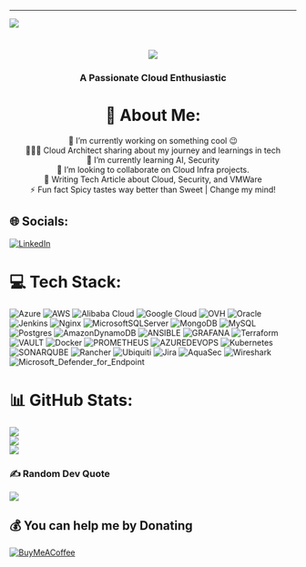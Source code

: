 ---
[![](https://visitcount.itsvg.in/api?id=nkcodegit&icon=1&color=0)](https://visitcount.itsvg.in)

<h1 align="center">
    <img src="https://readme-typing-svg.herokuapp.com/?font=Righteous&size=35&center=true&vCenter=true&width=500&height=70&duration=4000&lines=Hi+There!+👋;+I'm+Kugan+N/(NKCODE);" />
</h1>
<h3 align="center">A Passionate Cloud Enthusiastic</h3>

<div align="center">

# 💫 About Me:
🔭  I’m currently working on something cool 😉<br>
👩🏻‍💻 Cloud Architect sharing about my journey and learnings in tech
<br>🌱  I’m currently learning AI, Security
<br>👯 I’m looking to collaborate on Cloud Infra projects.
<br>🎨 Writing Tech Article about Cloud, Security, and VMWare
<br>⚡ Fun fact Spicy tastes way better than Sweet | Change my mind!
</div>



## 🌐 Socials:
[![LinkedIn](https://img.shields.io/badge/LinkedIn-%230077B5.svg?logo=linkedin&logoColor=white)](https://linkedin.com/in/https://www.linkedin.com/in/nkugan/) 

# 💻 Tech Stack:
![Azure](https://img.shields.io/badge/azure-%230072C6.svg?style=for-the-badge&logo=microsoftazure&logoColor=white) 
![AWS](https://img.shields.io/badge/AWS-%23FF9900.svg?style=for-the-badge&logo=amazon-aws&logoColor=white) 
![Alibaba Cloud](https://img.shields.io/badge/AlibabaCloud-%23FF6701.svg?style=for-the-badge&logo=alibabacloud&logoColor=white) 
![Google Cloud](https://img.shields.io/badge/GoogleCloud-%234285F4.svg?style=for-the-badge&logo=google-cloud&logoColor=white) 
![OVH](https://img.shields.io/badge/ovh-%23123F6D.svg?style=for-the-badge&logo=ovh&logoColor=#123F6D) 
![Oracle](https://img.shields.io/badge/Oracle-F80000?style=for-the-badge&logo=oracle&logoColor=white) 
![Jenkins](https://img.shields.io/badge/jenkins-%232C5263.svg?style=for-the-badge&logo=jenkins&logoColor=white) 
![Nginx](https://img.shields.io/badge/nginx-%23009639.svg?style=for-the-badge&logo=nginx&logoColor=white) 
![MicrosoftSQLServer](https://img.shields.io/badge/Microsoft%20SQL%20Server-CC2927?style=for-the-badge&logo=microsoft%20sql%20server&logoColor=white) 
![MongoDB](https://img.shields.io/badge/MongoDB-%234ea94b.svg?style=for-the-badge&logo=mongodb&logoColor=white) 
![MySQL](https://img.shields.io/badge/mysql-%2300000f.svg?style=for-the-badge&logo=mysql&logoColor=white) 
![Postgres](https://img.shields.io/badge/postgres-%23316192.svg?style=for-the-badge&logo=postgresql&logoColor=white) 
![AmazonDynamoDB](https://img.shields.io/badge/Amazon%20DynamoDB-4053D6?style=for-the-badge&logo=Amazon%20DynamoDB&logoColor=white) 
![ANSIBLE](https://img.shields.io/badge/ansible-%231A1918.svg?style=for-the-badge&logo=ansible&logoColor=white) 
![GRAFANA](https://img.shields.io/badge/grafana-F46800.svg?style=for-the-badge&logo=grafana&logoColor=white&color=%23F46800) 
![Terraform](https://img.shields.io/badge/terraform-%235835CC.svg?style=for-the-badge&logo=terraform&logoColor=white) 
![VAULT](https://img.shields.io/badge/vault-FFEC6E.svg?style=for-the-badge&logo=vault&logoColor=white&color=%23FFEC6E) 
![Docker](https://img.shields.io/badge/docker-%230db7ed.svg?style=for-the-badge&logo=docker&logoColor=white) 
![PROMETHEUS](https://img.shields.io/badge/prometheus-E6522C.svg?style=for-the-badge&logo=prometheus&logoColor=white&color=%23E6522C) 
![AZUREDEVOPS](https://img.shields.io/badge/azuredevops-0078D7.svg?style=for-the-badge&logo=azuredevops&logoColor=white&color=%230078D7) 
![Kubernetes](https://img.shields.io/badge/kubernetes-%23326ce5.svg?style=for-the-badge&logo=kubernetes&logoColor=white) 
![SONARQUBE](https://img.shields.io/badge/sonarqube-4E9BCD.svg?style=for-the-badge&logo=sonarqube&logoColor=white&color=%234E9BCD) 
![Rancher](https://img.shields.io/badge/rancher-%230075A8.svg?style=for-the-badge&logo=rancher&logoColor=white) 
![Ubiquiti](https://img.shields.io/badge/ubiquiti-%230559C9.svg?style=for-the-badge&logo=ubiquiti&logoColor=white) 
![Jira](https://img.shields.io/badge/jira-%230A0FFF.svg?style=for-the-badge&logo=jira&logoColor=white) 
![AquaSec](https://img.shields.io/badge/aqua-%231904DA.svg?style=for-the-badge&logo=aqua&logoColor=#0018A8)
![Wireshark](https://img.shields.io/badge/-Wireshark-1679A7?&style=for-the-badge&logo=Wireshark&logoColor=white)
![Microsoft_Defender_for_Endpoint](https://img.shields.io/badge/-Microsoft_Defender_for_Endpoint-00A4EF?&style=for-the-badge&logo=Microsoft&logoColor=white.)

# 📊 GitHub Stats:
![](https://github-readme-stats.vercel.app/api?username=nkcodegit&theme=react&hide_border=false&include_all_commits=true&count_private=true)<br/>
![](https://github-readme-streak-stats.herokuapp.com/?user=nkcodegit&theme=react&hide_border=false)<br/>
![](https://github-readme-stats.vercel.app/api/top-langs/?username=nkcodegit&theme=react&hide_border=false&include_all_commits=true&count_private=true&layout=compact)

### ✍️ Random Dev Quote
![](https://quotes-github-readme.vercel.app/api?type=horizontal&theme=radical)


  ## 💰 You can help me by Donating
  [![BuyMeACoffee](https://img.shields.io/badge/Buy%20Me%20a%20Coffee-ffdd00?style=for-the-badge&logo=buy-me-a-coffee&logoColor=black)](https://buymeacoffee.com/nkcode) 

  
<!-- Proudly created with GPRM ( https://gprm.itsvg.in ) -->
